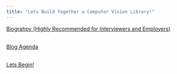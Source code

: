 ```yaml
---
title: "Lets Build Together a Computer Vision Library!"
---
```


[Biograhpy (Highly Recommended for Interviewers and Employers)](Biography.md)
<br>
<br>

[Blog Agenda](index.md)
<br>
<br>

[Lets Begin!](AffineTransformations.md)
